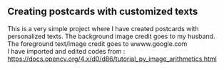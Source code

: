 ## Creating postcards with customized texts
 This is a very simple project where I have created postcards with personalized texts. 
The background image credit goes to my husband.   
The foreground text/image credit goes to wwww.google.com   
I have imported and edited codes from : https://docs.opencv.org/4.x/d0/d86/tutorial_py_image_arithmetics.html  

